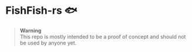 # FishFish-rs 🐟

> **Warning**  
> This repo is mostly intended to be a proof of concept and should not be used by anyone yet.